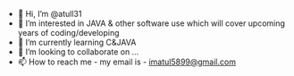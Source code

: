 - 👋 Hi, I’m @atull31
- 👀 I’m interested in JAVA & other software use which will cover upcoming years of coding/developing
- 🌱 I’m currently learning C&JAVA
- 💞️ I’m looking to collaborate on ...
- 📫 How to reach me - my email is - imatul5899@gmail.com

<!---
atull31/atull31 is a ✨ special ✨ repository because its `README.md` (this file) appears on your GitHub profile.
You can click the Preview link to take a look at your changes.
--->
